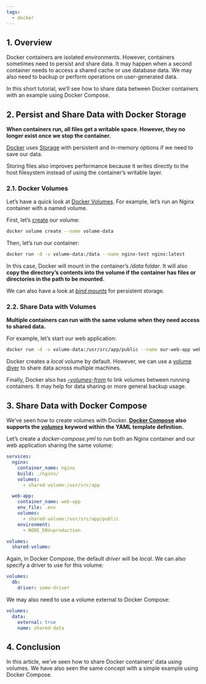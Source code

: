 ```yaml
---
tags:
  - docker
---
```

## 1. Overview

Docker containers are isolated environments. However, containers sometimes need to persist and share data. It may happen when a second container needs to access a shared cache or use database data. We may also need to backup or perform operations on user-generated data.

In this short tutorial, we’ll see how to share data between Docker containers with an example using Docker Compose.

## 2. Persist and Share Data with Docker Storage

**When containers run, all files get a writable space. However, they no longer exist once we stop the container.**

[Docker](https://docs.docker.com/) uses [Storage](https://docs.docker.com/storage/) with persistent and in-memory options if we need to save our data.

Storing files also improves performance because it writes directly to the host filesystem instead of using the container’s writable layer.
### 2.1. Docker Volumes

Let’s have a quick look at [Docker Volumes](https://www.baeldung.com/ops/docker-volumes). For example, let’s run an Nginx container with a named volume.

First, let’s [create](https://docs.docker.com/engine/reference/commandline/volume_create/) our volume:

```bash
docker volume create --name volume-data
```

Then, let’s run our container:

```bash
docker run -d -v volume-data:/data --name nginx-test nginx:latest
```

In this case, Docker will mount in the container’s _/data_ folder. It will also **copy the directory’s contents into the volume if the container has files or directories in the path to be mounted.**

We can also have a look at [_bind mounts_](https://docs.docker.com/storage/bind-mounts/) for persistent storage.
### 2.2. Share Data with Volumes

**Multiple containers can run with the same volume when they need access to shared data.**

For example, let’s start our web application:

```bash
docker run -d -v volume-data:/usr/src/app/public --name our-web-app web-app:latest
```

Docker creates a _local_ volume by default. However, we can use a [volume diver](https://docs.docker.com/storage/volumes/#use-a-volume-driver) to share data across multiple machines.

Finally, Docker also has [_–volumes-from_](https://docs.docker.com/storage/volumes/#backup-restore-or-migrate-data-volumes) to link volumes between running containers. It may help for data sharing or more general backup usage.

## 3. Share Data with Docker Compose

We’ve seen how to create volumes with Docker. **[Docker Compose](https://www.baeldung.com/ops/docker-compose) also supports the _[volumes](https://docs.docker.com/compose/compose-file/compose-file-v3/#volume-configuration-reference)_ keyword within the YAML template definition.**

Let’s create a _docker-compose.yml_ to run both an Nginx container and our web application sharing the same volume:

```yaml
services:
  nginx:
    container_name: nginx
    build: ./nginx/
    volumes:
      - shared-volume:/usr/src/app

  web-app:
    container_name: web-app
    env_file: .env
    volumes:
      - shared-volume:/usr/src/app/public
    environment:
      - NODE_ENV=production

volumes:
  shared-volume:
```

Again, in Docker Compose, the default _driver_ will be _local_. We can also specify a driver to use for this volume:

```yaml
volumes:
  db:
    driver: some-driver
```

We may also need to use a volume external to Docker Compose:

```yaml
volumes:
  data:
    external: true
    name: shared-data
```

## 4. Conclusion

In this article, we’ve seen how to share Docker containers’ data using volumes. We have also seen the same concept with a simple example using Docker Compose.